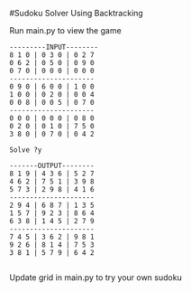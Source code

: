 #Sudoku Solver Using Backtracking

Run main.py to view the game

```buildoutcfg
---------INPUT--------
8 1 0 | 0 3 0 | 0 2 7 
0 6 2 | 0 5 0 | 0 9 0 
0 7 0 | 0 0 0 | 0 0 0 
---------------------
0 9 0 | 6 0 0 | 1 0 0 
1 0 0 | 0 2 0 | 0 0 4 
0 0 8 | 0 0 5 | 0 7 0 
---------------------
0 0 0 | 0 0 0 | 0 8 0 
0 2 0 | 0 1 0 | 7 5 0 
3 8 0 | 0 7 0 | 0 4 2 

Solve ?y

-------OUTPUT--------
8 1 9 | 4 3 6 | 5 2 7 
4 6 2 | 7 5 1 | 3 9 8 
5 7 3 | 2 9 8 | 4 1 6 
---------------------
2 9 4 | 6 8 7 | 1 3 5 
1 5 7 | 9 2 3 | 8 6 4 
6 3 8 | 1 4 5 | 2 7 9 
---------------------
7 4 5 | 3 6 2 | 9 8 1 
9 2 6 | 8 1 4 | 7 5 3 
3 8 1 | 5 7 9 | 6 4 2 


```

Update grid in main.py to try your own sudoku